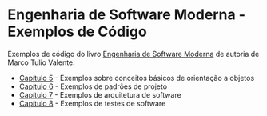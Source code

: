 # Engenharia de Software Moderna - Exemplos de Código

Exemplos de código do livro [Engenharia de Software Moderna](https://engsoftmoderna.info) de autoria de 
Marco Tulio Valente.

* [Capítulo 5](https://github.com/mtov/ESM-ExemplosCodigo/blob/master/cap5/README.md) - Exemplos sobre conceitos básicos de orientação a objetos
* [Capítulo 6](https://github.com/mtov/ESM-ExemplosCodigo/blob/master/cap6/README.md) - Exemplos de padrões de projeto
* [Capítulo 7](https://github.com/mtov/ESM-ExemplosCodigo/blob/master/cap7/README.md) - Exemplos de arquitetura de software
* [Capítulo 8](https://github.com/mtov/ESM-ExemplosCodigo/blob/master/cap8/README.md) - Exemplos de testes de software
